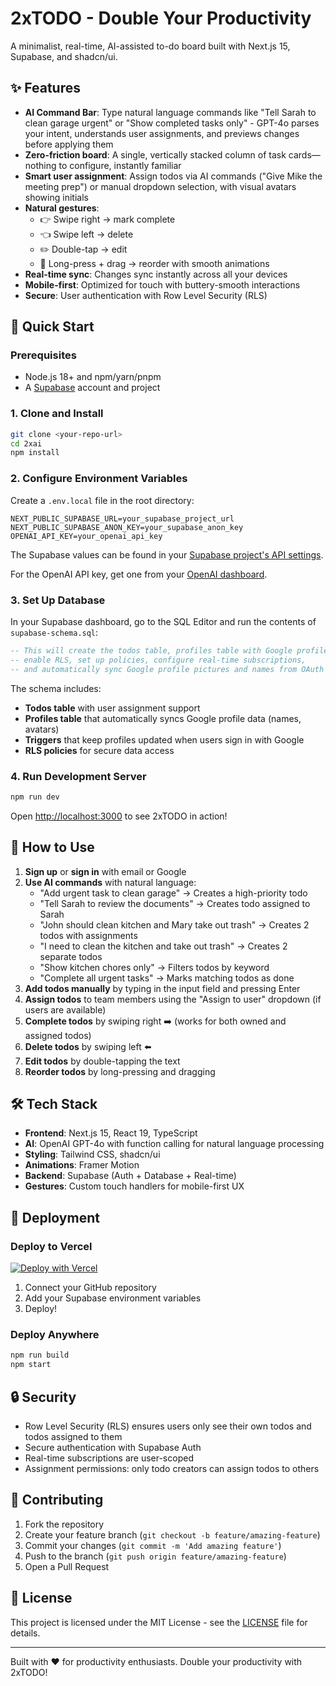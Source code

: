 # 2xTODO - Double Your Productivity

A minimalist, real-time, AI-assisted to-do board built with Next.js 15, Supabase, and shadcn/ui.

## ✨ Features

- **AI Command Bar**: Type natural language commands like "Tell Sarah to clean garage urgent" or "Show completed tasks only" - GPT-4o parses your intent, understands user assignments, and previews changes before applying them
- **Zero-friction board**: A single, vertically stacked column of task cards—nothing to configure, instantly familiar
- **Smart user assignment**: Assign todos via AI commands ("Give Mike the meeting prep") or manual dropdown selection, with visual avatars showing initials
- **Natural gestures**:
  - 👉 Swipe right → mark complete
  - 👈 Swipe left → delete
  - ✏️ Double-tap → edit
  - 🔄 Long-press + drag → reorder with smooth animations
- **Real-time sync**: Changes sync instantly across all your devices
- **Mobile-first**: Optimized for touch with buttery-smooth interactions
- **Secure**: User authentication with Row Level Security (RLS)

## 🚀 Quick Start

### Prerequisites

- Node.js 18+ and npm/yarn/pnpm
- A [Supabase](https://supabase.com) account and project

### 1. Clone and Install

```bash
git clone <your-repo-url>
cd 2xai
npm install
```

### 2. Configure Environment Variables

Create a `.env.local` file in the root directory:

```env
NEXT_PUBLIC_SUPABASE_URL=your_supabase_project_url
NEXT_PUBLIC_SUPABASE_ANON_KEY=your_supabase_anon_key
OPENAI_API_KEY=your_openai_api_key
```

The Supabase values can be found in your [Supabase project's API settings](https://supabase.com/dashboard/project/_/settings/api).

For the OpenAI API key, get one from your [OpenAI dashboard](https://platform.openai.com/api-keys).

### 3. Set Up Database

In your Supabase dashboard, go to the SQL Editor and run the contents of `supabase-schema.sql`:

```sql
-- This will create the todos table, profiles table with Google profile data,
-- enable RLS, set up policies, configure real-time subscriptions,
-- and automatically sync Google profile pictures and names from OAuth
```

The schema includes:
- **Todos table** with user assignment support
- **Profiles table** that automatically syncs Google profile data (names, avatars)
- **Triggers** that keep profiles updated when users sign in with Google
- **RLS policies** for secure data access

### 4. Run Development Server

```bash
npm run dev
```

Open [http://localhost:3000](http://localhost:3000) to see 2xTODO in action!

## 📱 How to Use

1. **Sign up** or **sign in** with email or Google
2. **Use AI commands** with natural language:
   - "Add urgent task to clean garage" → Creates a high-priority todo
   - "Tell Sarah to review the documents" → Creates todo assigned to Sarah
   - "John should clean kitchen and Mary take out trash" → Creates 2 todos with assignments
   - "I need to clean the kitchen and take out trash" → Creates 2 separate todos
   - "Show kitchen chores only" → Filters todos by keyword
   - "Complete all urgent tasks" → Marks matching todos as done
3. **Add todos manually** by typing in the input field and pressing Enter
4. **Assign todos** to team members using the "Assign to user" dropdown (if users are available)
5. **Complete todos** by swiping right ➡️ (works for both owned and assigned todos)
6. **Delete todos** by swiping left ⬅️
7. **Edit todos** by double-tapping the text
8. **Reorder todos** by long-pressing and dragging

## 🛠 Tech Stack

- **Frontend**: Next.js 15, React 19, TypeScript
- **AI**: OpenAI GPT-4o with function calling for natural language processing
- **Styling**: Tailwind CSS, shadcn/ui
- **Animations**: Framer Motion
- **Backend**: Supabase (Auth + Database + Real-time)
- **Gestures**: Custom touch handlers for mobile-first UX

## 🚀 Deployment

### Deploy to Vercel

[![Deploy with Vercel](https://vercel.com/button)](https://vercel.com/new/clone?repository-url=https://github.com/your-username/2xai)

1. Connect your GitHub repository
2. Add your Supabase environment variables
3. Deploy!

### Deploy Anywhere

```bash
npm run build
npm start
```

## 🔒 Security

- Row Level Security (RLS) ensures users only see their own todos and todos assigned to them
- Secure authentication with Supabase Auth
- Real-time subscriptions are user-scoped
- Assignment permissions: only todo creators can assign todos to others

## 🤝 Contributing

1. Fork the repository
2. Create your feature branch (`git checkout -b feature/amazing-feature`)
3. Commit your changes (`git commit -m 'Add amazing feature'`)
4. Push to the branch (`git push origin feature/amazing-feature`)
5. Open a Pull Request

## 📄 License

This project is licensed under the MIT License - see the [LICENSE](LICENSE) file for details.

---

Built with ❤️ for productivity enthusiasts. Double your productivity with 2xTODO!
